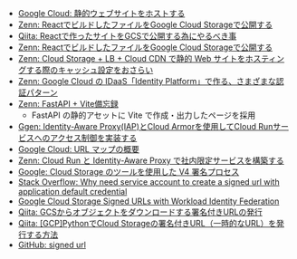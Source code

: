 - [Google Cloud: 静的ウェブサイトをホストする](https://cloud.google.com/storage/docs/hosting-static-website?hl=ja)
- [Zenn: ReactでビルドしたファイルをGoogle Cloud Storageで公開する](https://zenn.dev/collabostyle/articles/29126921a59a59)
- [Qiita: Reactで作ったサイトをGCSで公開する為にやるべき事](https://qiita.com/kunitaya/items/41a6f9c9ed080caeebe1)
- [Zenn: ReactでビルドしたファイルをGoogle Cloud Storageで公開する](https://zenn.dev/collabostyle/articles/29126921a59a59)
- [Zenn: Cloud Storage + LB + Cloud CDN で静的 Web サイトをホスティングする際のキャッシュ設定をおさらい](https://zenn.dev/google_cloud_jp/articles/gcs-cloudcdn-cache)
- [Zenn: Google Cloud の IDaaS「Identity Platform」で作る、さまざまな認証パターン](https://zenn.dev/google_cloud_jp/articles/idp-patterns)
- [Zenn: FastAPI + Vite備忘録](https://zenn.dev/shin_t_o_/articles/vite-and-fastapi)
  - FastAPI の静的アセットに Vite で作成・出力したページを採用
- [Ggen: Identity-Aware Proxy(IAP)とCloud Armorを使用してCloud Runサービスへのアクセス制御を実装する](https://blog.g-gen.co.jp/entry/authentication-for-cloud-run-with-iap)
- [Google Cloud: URL マップの概要](https://cloud.google.com/load-balancing/docs/url-map-concepts?hl=ja#url-map-components)
- [Zenn: Cloud Run と Identity-Aware Proxy で社内限定サービスを構築する](https://zenn.dev/google_cloud_jp/articles/cloudrun-iap)
- [Google: Cloud Storage のツールを使用した V4 署名プロセス](https://cloud.google.com/storage/docs/access-control/signing-urls-with-helpers?hl=ja#storage-signed-url-object-python)
- [Stack Overflow: Why need service account to create a signed url with application default credential](https://stackoverflow.com/questions/70933708/does-python-code-always-need-a-service-account-to-generate-signed-url-for-upload)
- [Google Cloud Storage Signed URLs with Workload Identity Federation](https://medium.com/google-cloud/google-cloud-storage-signed-urls-with-workload-identity-federation-74e6d5a1e774)
- [Qiita: GCSからオブジェクトをダウンロードする署名付きURLの発行](https://qiita.com/aipacommander/items/aa31d9fb4ce17d9d4259)
- [Qiita: [GCP]PythonでCloud Storageの署名付きURL（一時的なURL）を発行する方法](https://qiita.com/hanzawak/items/29f4add8fb4cdb9d997c)
- [GitHub: signed url](https://github.com/salrashid123/gcs_signedurl/tree/main)